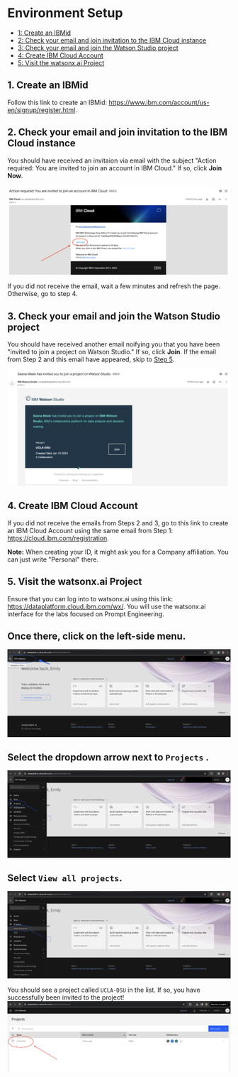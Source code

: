 # Environment Setup

  - [1: Create an IBMid ](#create-ibm-id)
  - [2: Check your email and join invitation to the IBM Cloud instance ](#check-email)
  - [3: Check your email and join the Watson Studio project ](#watson-studio)
  - [4: Create IBM Cloud Account ](#ibm-cloud)
  - [5: Visit the watsonx.ai Project ](#visit-watsonxai)

## 1. Create an IBMid <a id="create-ibm-id"></a>
Follow this link to create an IBMid: https://www.ibm.com/account/us-en/signup/register.html.

## 2. Check your email and join invitation to the IBM Cloud instance <a id="check-email"></a>
You should have received an invitaion via email with the subject "Action required: You are invited to join an account in IBM Cloud." If so, click **Join Now**.

![join-now](./images/ibm-cloud-join-now.png)

If you did not receive the email, wait a few minutes and refresh the page. Otherwise, go to step 4.

## 3. Check your email and join the Watson Studio project <a id="watson-studio"></a>
You should have received another email noifying you that you have been "invited to join a project on Watson Studio." If so, click **Join**. If the email from Step 2 and this email have appeared, skip to [Step 5](#visit-watsonxai).

![watson-studio](./images/watson-studio.png)

## 4. Create IBM Cloud Account <a id="ibm-cloud"></a>
If you did not receive the emails from Steps 2 and 3, go to this link to create an IBM Cloud Account using the same email from Step 1: https://cloud.ibm.com/registration.

**Note:** When creating your ID, it might ask you for a Company affiliation. You can just write "Personal" there.

## 5. Visit the watsonx.ai Project <a id="visit-watsonxai"></a>
Ensure that you can log into to watsonx.ai using this link: https://dataplatform.cloud.ibm.com/wx/. You will use the watsonx.ai interface for the labs focused on Prompt Engineering.

## Once there, click on the left-side menu. 
![left-side-menu](./images/left-side-bar.png)

## Select the dropdown arrow next to `Projects` .
![projects](./images/projects-button.png)

## Select `View all projects`.
![view-all-projects](./images/view-all-projects.png)

You should see a project called `UCLA-DSU` in the list. If so, you have successfully been invited to the project!
![project-list](./images/dsu-project.png)

